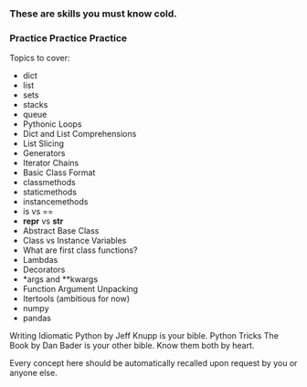 ### These are skills you must know cold.
### Practice Practice Practice


Topics to cover:
- dict
- list
- sets
- stacks
- queue 
- Pythonic Loops
- Dict and List Comprehensions
- List Slicing
- Generators
- Iterator Chains
- Basic Class Format
- classmethods
- staticmethods
- instancemethods
- is vs ==
- __repr__ vs __str__
- Abstract Base Class
- Class vs Instance Variables 
- What are first class functions?
- Lambdas
- Decorators
- *args and **kwargs
- Function Argument Unpacking
- Itertools (ambitious for now) 
- numpy
- pandas


Writing Idiomatic Python by Jeff Knupp is your bible.
Python Tricks The Book by Dan Bader is your other bible.
Know them both by heart.


Every concept here should be automatically recalled upon request by you
or anyone else.
